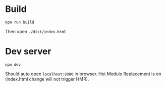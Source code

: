# Build
```
npm run build
```
Then open `./dist/index.html`

# Dev server
```
npm dev
```
Should auto open `localhost:8080` in browser.
Hot Module Replacement is on (index.html change will not trigger HMR).